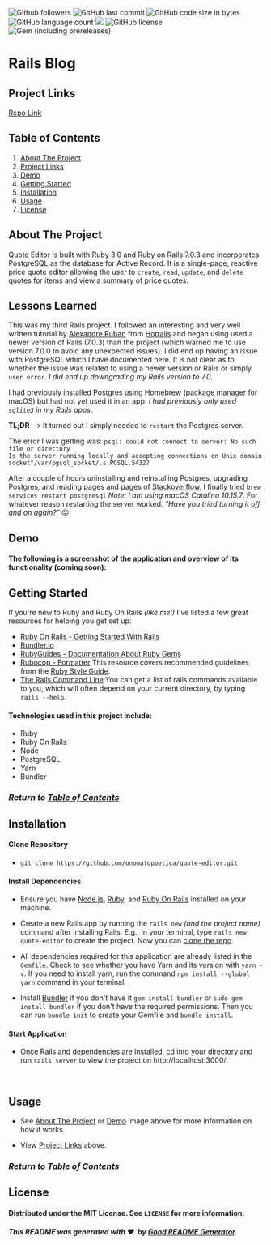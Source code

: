 ![Github followers](https://img.shields.io/github/followers/onomatopoetica?color=blue&logo=GitHub&style=flat)  ![GitHub last commit](https://img.shields.io/github/last-commit/onomatopoetica/quote-editor)  ![GitHub code size in bytes](https://img.shields.io/github/languages/code-size/onomatopoetica/quote-editor?color=yellow)  ![GitHub language count](https://img.shields.io/github/languages/count/onomatopoetica/quote-editor?color=orange&logo=GitHub&style=flat)  ![](https://img.shields.io/badge/language-ruby-red/?style=flat&logo=ruby&logoColor=red&color=red) ![GitHub license](https://img.shields.io/badge/license-MIT-yellow) ![Gem (including prereleases)](https://img.shields.io/gem/v/rails?include_prereleases&logo=ruby&logoColor=red&color=red)

# Rails Blog

## Project Links
[Repo Link](https://github.com/onomatopoetica/quote-editor)


## Table of Contents
1. [About The Project](#About-The-Project)
1. [Project Links](#Project-Links)
1. [Demo](#Demo)
1. [Getting Started](#Getting-Started)
1. [Installation](#Installation)
1. [Usage](#Usage)
1. [License](#License)

## About The Project
Quote Editor is built with Ruby 3.0 and Ruby on Rails 7.0.3 and incorporates PostgreSQL as the database for Active Record. It is a single-page, reactive price quote editor allowing the user to `create`, `read`, `update`, and `delete` quotes for items and view a summary of price quotes.

## Lessons Learned
This was my third Rails project. I followed an interesting and very well written tutorial by [Alexandre Ruban](https://twitter.com/alexandre_ruban) from [Hotrails](https://www.hotrails.dev/) and began using used a newer version of Rails (7.0.3) than the project (which warned me to use version 7.0.0 to avoid any unexpected issues). I did end up having an issue with PostgreSQL which I have documented here. It is not clear as to whether the issue was related to using a newer version or Rails or simply `user error`. *I did end up downgrading my Rails version to 7.0.*

I had previously installed Postgres using Homebrew (package manager for macOS) but had not yet used it in an app. *I had previously only used `sqlite3` in my Rails apps*.

**TL;DR** --> It turned out I simply needed to `restart` the Postgres server.

The error I was getting was: `psql: could not connect to server: No such file or directory` <br>
`Is the server running locally and accepting connections on Unix domain socket"/var/pgsql_socket/.s.PGSQL.5432?`

After a couple of hours uninstalling and reinstalling Postgres, upgrading Postgres, and reading pages and pages of [Stackoverflow](https://stackoverflow.com/), I finally tried `brew services restart postgresql` *Note: I am using macOS Catalina 10.15.7*. For whatever reason restarting the server worked. *"Have you tried turning it off and on again?"* :stuck_out_tongue:
## Demo

#### The following is a screenshot of the application and overview of its functionality (coming soon): <br>

<!-- <img src="./example.png" alt="app screenshot" width="900" height="auto"> -->

## Getting Started

If you're new to Ruby and Ruby On Rails *(like me!)* I've listed a few great resources for helping you get set up:
* [Ruby On Rails - Getting Started With Rails](https://guides.rubyonrails.org/getting_started.html)
* [Bundler.io](https://bundler.io/v2.3/man/bundle-install.1.html)
* [RubyGuides - Documentation About Ruby Gems](https://www.rubyguides.com/2018/09/ruby-gems-gemfiles-bundler/)
* [Rubocop - Formatter](https://www.mashupgarage.com/playbook/rails/rubocop.html) This resource covers recommended guidelines from the [Ruby Style Guide](https://github.com/rubocop/ruby-style-guide).
* [The Rails Command Line](https://guides.rubyonrails.org/command_line.html) You can get a list of rails commands available to you, which will often depend on your current directory, by typing `rails --help`.

#### Technologies used in this project include:
* Ruby
* Ruby On Rails
* Node
* PostgreSQL
* Yarn
* Bundler

### _Return to [Table of Contents](#Table-of-Contents)_

## Installation

#### Clone Repository

* `git clone https://github.com/onomatopoetica/quote-editor.git`

#### Install Dependencies

* Ensure you have [Node.js](https://nodejs.org), [Ruby](https://www.ruby-lang.org/en/documentation/installation/), and [Ruby On Rails](https://guides.rubyonrails.org/getting_started.html#creating-a-new-rails-project-installing-rails) installed on your machine.

* Create a new Rails app by running the `rails new` *(and the project name)* command after installing Rails. E.g., In your terminal, type `rails new quote-editor` to create the project. Now you can [clone the repo](https://docs.github.com/en/repositories/creating-and-managing-repositories/cloning-a-repository).

* All dependencies required for this application are already listed in the `Gemfile`. Check to see whether you have Yarn and its version with `yarn -v`. If you need to install yarn, run the command `npm install --global yarn` command in your terminal.

* Install [Bundler](https://bundler.io/) if you don't have it `gem install bundler` or `sudo gem install bundler` if you don't have the required permissions. Then you can run `bundle init` to create your Gemfile and `bundle install`.

#### Start Application

* Once Rails and dependencies are installed, cd into your directory and run `rails server` to view the project on http://localhost:3000/.
<br>

## Usage

* See [About The Project](#About-The-Project) or [Demo](#Demo) image above for more information on how it works.

* View [Project Links](#Project-Links) above.

### _Return to [Table of Contents](#Table-of-Contents)_

## License
#### Distributed under the MIT License. See `LICENSE` for more information.

##### This README was generated with :hearts:&nbsp; by [Good README Generator](https://github.com/onomatopoetica/Good-README-Generator).

